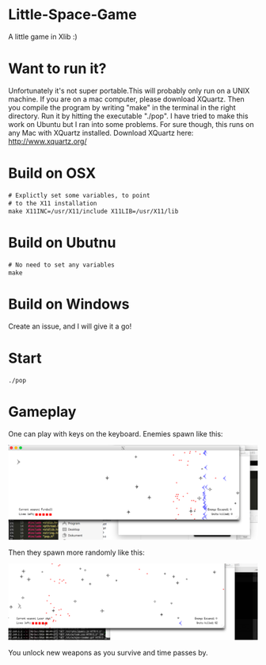 # Little-Space-Game
A little game in Xlib :) 
# Want to run it?
Unfortunately it's not super portable.This will probably only run on a UNIX machine. 
If you are on a mac computer, please download XQuartz. Then you compile the program by writing "make" in the terminal in the right directory. Run it by hitting the executable "./pop". 
I have tried to make this work on Ubuntu but I ran into some problems. For sure though, this runs on any Mac with XQuartz installed.
Download XQuartz here: http://www.xquartz.org/

# Build on OSX 

```
# Explictly set some variables, to point
# to the X11 installation
make X11INC=/usr/X11/include X11LIB=/usr/X11/lib
```

# Build on Ubutnu

```
# No need to set any variables
make
```

# Build on Windows

Create an issue, and I will give it a go!

# Start

```
./pop
```

# Gameplay

One can play with keys on the keyboard.
Enemies spawn like this:

<img src="https://raw.githubusercontent.com/Ricardicus/Little-Space-Game/master/snapshot/SS1.png"></img>

Then they spawn more randomly like this:

<img src="https://raw.githubusercontent.com/Ricardicus/Little-Space-Game/master/snapshot/SS2.png"></img>

You unlock new weapons as you survive and time passes by.
